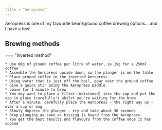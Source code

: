 ```yaml
---
title = "Aeropress"
---
```


Aeropress is one of my favourite bean/ground coffee brewing options... and I have a few!

## Brewing methods

=== "Inverted method"

    * Use 60g of ground coffee per litre of water, so 15g for a 250ml coffee
    * Assemble the Aeropress upside down, so the plunger is on the table
    * Place ground coffee in the inverted Aeropress
    * Using water that is just off the boil, pour over the ground coffee
    * Give a quick stir using the Aeropress paddle
    * Leave for 1 minute to brew
    * You may want to place a filter (moistened) into the cap and put the cap in place (carefully!) whilst you're waiting for the brew
    * After a minute, carefully place the Aeropress - the right way up - over a cup or mug
    * Slowly depress the plunger - try and take about 30 seconds
    * Stop plunging as soon as hissing is heard from the Aeropress
    * You get the best results and flavours from the coffee once it has cooled
